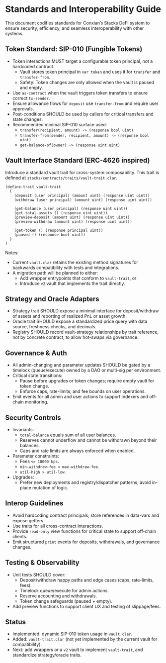 # Standards and Interoperability Guide

This document codifies standards for Conxian’s Stacks DeFi system to ensure security, efficiency, and seamless interoperability with other systems.

## Token Standard: SIP-010 (Fungible Tokens)

- Token interactions MUST target a configurable token principal, not a hardcoded contract.
  - Vault stores token principal in `var token` and uses it for `transfer` and `transfer-from`.
  - Safety: Token changes are only allowed when the vault is paused and empty.
- Use `as-contract` when the vault triggers token transfers to ensure correct `tx-sender`.
- Ensure allowance flows for `deposit` use `transfer-from` and require user approvals.
- Post-conditions SHOULD be used by callers for critical transfers and state changes.
- Recommended minimal SIP-010 surface used:
  - `transfer(recipient, amount) -> (response bool uint)`
  - `transfer-from(sender, recipient, amount) -> (response bool uint)`
  - `get-balance-of(owner) -> (response uint uint)`

## Vault Interface Standard (ERC‑4626 inspired)

Introduce a standard vault trait for cross-system composability. This trait is defined at `stacks/contracts/traits/vault-trait.clar`.

```clarity
(define-trait vault-trait
  (
    (deposit (user principal) (amount uint) (response uint uint))
    (withdraw (user principal) (amount uint) (response uint uint))

    (get-balance (user principal) (response uint uint))
    (get-total-assets () (response uint uint))
    (preview-deposit (amount uint) (response uint uint))
    (preview-withdraw (amount uint) (response uint uint))

    (get-token () (response principal uint))
    (paused () (response bool uint))
  )
)
```

Notes:
- Current `vault.clar` retains the existing method signatures for backwards compatibility with tests and integrations.
- A migration path will be planned to either:
  - Add wrapper entrypoints that conform to `vault-trait`, or
  - Introduce `v2` vault that implements the trait directly.

## Strategy and Oracle Adapters

- Strategy trait SHOULD expose a minimal interface for deposit/withdraw of assets and reporting of realized PnL or asset growth.
- Oracle trait SHOULD expose a standardized price query with data source, freshness checks, and decimals.
- Registry SHOULD record vault-strategy relationships by trait reference, not by concrete contract, to allow hot-swaps via governance.

## Governance & Auth

- All admin-changing and parameter updates SHOULD be gated by a timelock (queue/execute) owned by a DAO or multi-sig per environment.
- Critical state transitions:
  - Pause before upgrades or token changes; require empty vault for token change.
  - Enforce caps, rate-limits, and fee bounds on user operations.
- Emit events for all admin and user actions to support indexers and off-chain monitoring.

## Security Controls

- Invariants:
  - `total-balance` equals sum of all user balances.
  - Reserves cannot underflow and cannot be withdrawn beyond their balances.
  - Caps and rate limits are always enforced when enabled.
- Parameter constraints:
  - Fees `<= 10000 bps`.
  - `min-withdraw-fee < max-withdraw-fee`.
  - `util-high > util-low`.
- Upgrades:
  - Prefer new deployments and registry/dispatcher patterns; avoid in-place mutation of logic.

## Interop Guidelines

- Avoid hardcoding contract principals; store references in data-vars and expose getters.
- Use traits for all cross-contract interactions.
- Provide `read-only` view functions for critical state to support off-chain clients.
- Emit structured `print` events for deposits, withdrawals, and governance changes.

## Testing & Observability

- Unit tests SHOULD cover:
  - Deposit/withdraw happy paths and edge cases (caps, rate-limits, fees).
  - Timelock queue/execute for admin actions.
  - Reserve accounting and withdrawals.
  - Token change safeguards (paused + empty).
- Add preview functions to support client UX and testing of slippage/fees.

## Status

- Implemented: dynamic SIP-010 token usage in `vault.clar`.
- Added: `vault-trait.clar` (not yet implemented by the current vault for compatibility).
- Next: add wrappers or a `v2` vault to implement `vault-trait`, and standardize strategy/oracle traits.
